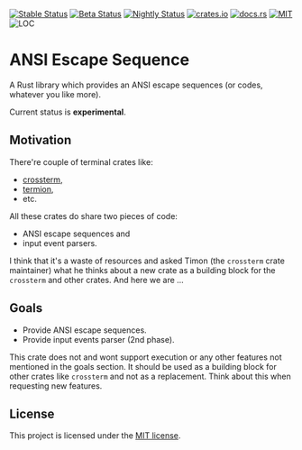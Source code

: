 [![Stable Status][actions-stable-badge]][actions-link]
[![Beta Status][actions-beta-badge]][actions-link]
[![Nightly Status][actions-nightly-badge]][actions-link]
[![crates.io][crates-badge]][crates-link]
[![docs.rs][docs-badge]][docs-link]
[![MIT][mit-license-badge]][mit-license-link]
![LOC][loc-badge]

[actions-stable-badge]: https://github.com/zrzka/anes-rs/workflows/stable/badge.svg
[actions-beta-badge]: https://github.com/zrzka/anes-rs/workflows/beta/badge.svg
[actions-nightly-badge]: https://github.com/zrzka/anes-rs/workflows/nightly/badge.svg
[actions-link]: https://github.com/zrzka/anes-rs/actions

[crates-badge]: https://img.shields.io/crates/v/anes.svg
[crates-link]: https://crates.io/crates/anes

[docs-badge]: https://docs.rs/anes/badge.svg
[docs-link]: https://docs.rs/anes

[mit-license-badge]: https://img.shields.io/badge/license-MIT-blue.svg
[mit-license-link]: ./LICENSE

[loc-badge]: https://tokei.rs/b1/github/zrzka/anes-rs?category=code

# ANSI Escape Sequence

A Rust library which provides an ANSI escape sequences (or codes, whatever you like more).

Current status is **experimental**.

## Motivation

There're couple of terminal crates like:

* [crossterm](https://github.com/crossterm-rs/crossterm),
* [termion](https://github.com/redox-os/termion),
* etc.

All these crates do share two pieces of code:

* ANSI escape sequences and
* input event parsers.

I think that it's a waste of resources and asked Timon (the `crossterm` crate maintainer) what he thinks
about a new crate as a building block for the `crossterm` and other crates. And here we
are ...

## Goals

* Provide ANSI escape sequences.
* Provide input events parser (2nd phase).

This crate does not and wont support execution or any other features not mentioned in
the goals section. It should be used as a building block for other crates like `crossterm` and
not as a replacement. Think about this when requesting new features.

## License

This project is licensed under the [MIT license](./LICENSE).
